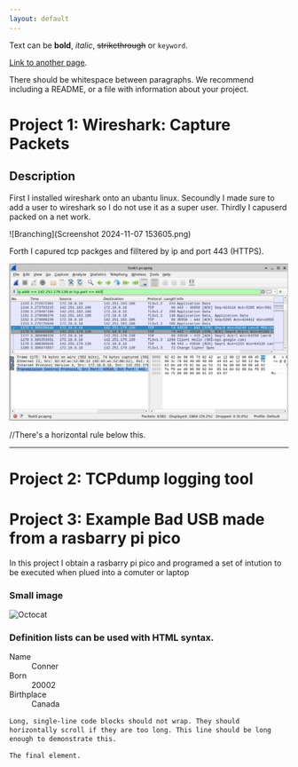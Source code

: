 ```yaml
---
layout: default
---
```


Text can be **bold**, _italic_, ~~strikethrough~~ or `keyword`.

[Link to another page](./another-page.html).



There should be whitespace between paragraphs. We recommend including a README, or a file with information about your project.

# Project 1: Wireshark: Capture Packets

## Description
 First I installed wireshark onto an ubantu linux.
 Secoundly I made sure to add a user to wireshark so I do not use it as a super user.
 Thirdly I capuserd packed on a net work.
 
![Branching](Screenshot 2024-11-07 153605.png)

Forth I capured tcp packges and filltered by ip and port 443 (HTTPS).

![Branching](Wireshark_ip_filter.PNG)


//There's a horizontal rule below this.

* * *

# Project 2: TCPdump logging tool


# Project 3: Example Bad USB made from a rasbarry pi pico

In this project I obtain a rasbarry pi pico and programed a set of intution to be executed when plued into a comuter or laptop



### Small image

![Octocat](https://github.githubassets.com/images/icons/emoji/octocat.png)




### Definition lists can be used with HTML syntax.

<dl>
<dt>Name</dt>
<dd>Conner</dd>
<dt>Born</dt>
<dd>20002</dd>
<dt>Birthplace</dt>
<dd>Canada</dd>
</dl>

```
Long, single-line code blocks should not wrap. They should horizontally scroll if they are too long. This line should be long enough to demonstrate this.
```

```
The final element.
```
